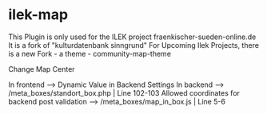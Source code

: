 # ilek-map

This Plugin is only used for the ILEK project fraenkischer-sueden-online.de
It is a fork of "kulturdatenbank sinngrund"
For Upcoming Ilek Projects, there is a new Fork - a theme - community-map-theme

Change Map Center

In frontend --> Dynamic Value in Backend Settings
In backend --> /meta_boxes/standort_box.php | Line 102-103
Allowed coordinates for backend post validation --> /meta_boxes/map_in_box.js | Line 5-6
